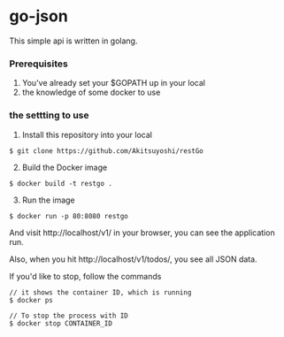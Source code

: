 # go-json

This simple api is written in golang.

### Prerequisites
1. You've already set your $GOPATH up in your local
2. the knowledge of some docker to use


### the settting to use

1. Install this repository into your local

 `$ git clone https://github.com/Akitsuyoshi/restGo`

2. Build the Docker image

 `$ docker build -t restgo .`

3. Run the image

 `$ docker run -p 80:8080 restgo`

And visit http://localhost/v1/ in your browser, you can see the application run.

Also, when you hit http://localhost/v1/todos/, you see all JSON data.


If you'd like to stop, follow the commands
```
// it shows the container ID, which is running
$ docker ps

// To stop the process with ID
$ docker stop CONTAINER_ID
```
